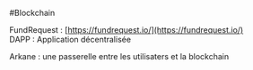 #Blockchain

FundRequest : [https://fundrequest.io/](https://fundrequest.io/)  
DAPP : Application décentralisée  
  
Arkane : une passerelle entre les utilisaters et la blockchain